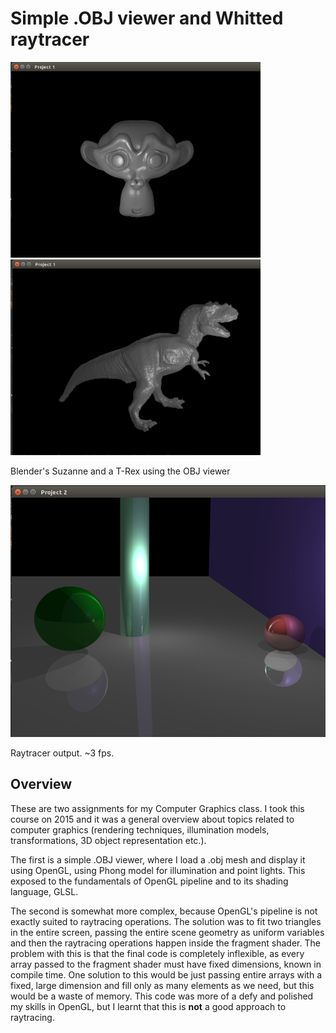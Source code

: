 # Simple .OBJ viewer and Whitted raytracer

<img src="https://github.com/luisclaudio26/CG-Project/raw/master/Suzanne.png" width="400"> <img src="https://github.com/luisclaudio26/CG-Project/raw/master/Tyra.png" width="400">

Blender's Suzanne and a T-Rex using the OBJ viewer

<img src="https://github.com/luisclaudio26/CG-Project/raw/master/raytracer.png" width="800">

Raytracer output. ~3 fps.

## Overview

These are two assignments for my Computer Graphics class. I took this course on 2015 and it was a general overview about topics related to computer graphics (rendering techniques, illumination models, transformations, 3D object representation etc.).

The first is a simple .OBJ viewer, where I load a .obj mesh and display it using OpenGL, using Phong model for illumination and point lights. This exposed to the fundamentals of OpenGL pipeline and to its shading language, GLSL.

The second is somewhat more complex, because OpenGL's pipeline is not exactly suited to raytracing operations. The solution was to fit two triangles in the entire screen, passing the entire scene geometry as uniform variables and then the raytracing operations happen inside the fragment shader. The problem with this is that the final code is completely inflexible, as every array passed to the fragment shader must have fixed dimensions, known in compile time. One solution to this would be just passing entire arrays with a fixed, large dimension and fill only as many elements as we need, but this would be a waste of memory. This code was more of a defy and polished my skills in OpenGL, but I learnt that this is **not** a good approach to raytracing.
